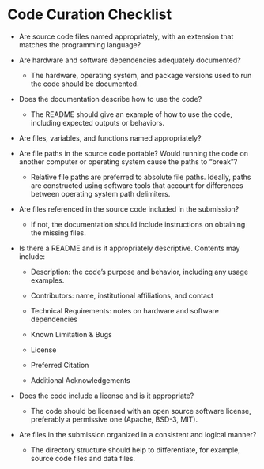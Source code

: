 # Code Curation Checklist

- Are source code files named appropriately, with an extension that matches the programming language?

- Are hardware and software dependencies adequately documented?

  - The hardware, operating system, and package versions used to run the code should be documented.

- Does the documentation describe how to use the code?

  - The README should give an example of how to use the code, including expected outputs or behaviors.

- Are files, variables, and functions named appropriately?

- Are file paths in the source code portable? Would running the code on another computer or operating system cause the paths to “break”?

  - Relative file paths are preferred to absolute file paths. Ideally, paths are constructed using software tools that account for differences between operating system path delimiters.

- Are files referenced in the source code included in the submission?

  - If not, the documentation should include instructions on obtaining the missing files.

- Is there a README and is it appropriately descriptive. Contents may include:

  - Description: the code’s purpose and behavior, including any usage examples.

  - Contributors: name, institutional affiliations, and contact

  - Technical Requirements: notes on hardware and software dependencies

  - Known Limitation & Bugs

  - License

  - Preferred Citation

  - Additional Acknowledgements

- Does the code include a license and is it appropriate?

  - The code should be licensed with an open source software license, preferably a permissive one (Apache, BSD-3, MIT).

- Are files in the submission organized in a consistent and logical manner?

  - The directory structure should help to differentiate, for example, source code files and data files.
